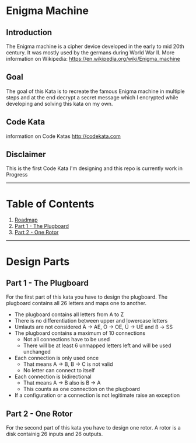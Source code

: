 # Enigma Machine

## Introduction
The Enigma machine is a cipher device developed in the early to mid 20th century. It was mostly used by the germans during World War II.
More information on Wikipedia: https://en.wikipedia.org/wiki/Enigma_machine

## Goal
The goal of this Kata is to recreate the famous Enigma machine in multiple steps and at the end decrypt a secret message which I encrypted while developing and solving this kata on my own.

## Code Kata
information on Code Katas http://codekata.com

## Disclaimer
This is the first Code Kata I'm designing and this repo is currently work in Progress

---

# Table of Contents
1. [Roadmap](Todo.md)
1. [Part 1 - The Plugboard](#part-1-plugboard)
1. [Part 2 - One Rotor](#part-2-one-rotor)

---

# Design Parts

<a id="part-1-plugboard"></a>
## Part 1 - The Plugboard

For the first part of this kata you have to design the plugboard.
The plugboard contains all 26 letters and maps one to another.

- The plugboard contains all letters from A to Z
- There is no differentiation between upper and lowercase letters
- Umlauts are not considered Ä -> AE, Ö -> OE, Ü -> UE and ß -> SS
- The plugboard contains a maximum of 10 connections
	- Not all connections have to be used
	- There will be at least 6 unmapped letters left and will be used unchanged
- Each connection is only used once
	- That means A -> B, B -> C is not valid
	- No letter can connect to itself
- Each connection is bidirectional
	- That means A -> B also is B -> A
	- This counts as one connection on the plugboard
- If a configuration or a connection is not legitimate raise an exception

<a id="part-2-one-rotor"></a>
## Part 2 - One Rotor
For the second part of this kata you have to design one rotor.
A rotor is a disk containig 26 inputs and 26 outputs.
